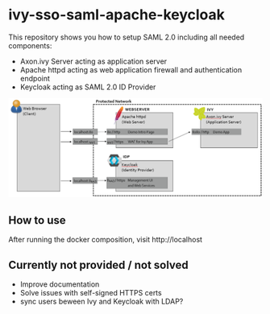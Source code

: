 # ivy-sso-saml-apache-keycloak


This repository shows you how to setup SAML 2.0 including all needed components:
- Axon.ivy Server acting as application server
- Apache httpd acting as web application firewall and authentication endpoint
- Keycloak acting as SAML 2.0 ID Provider

![Infrastructure Overview](infrastructure.png)

## How to use

After running the docker composition, visit http://localhost


## Currently not provided / not solved

- Improve documentation
- Solve issues with self-signed HTTPS certs
- sync users beween Ivy and Keycloak with LDAP?


